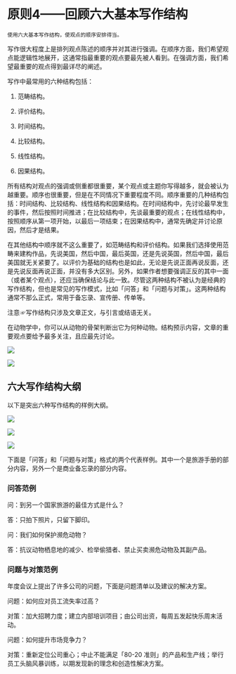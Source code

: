 # 原则4——回顾六大基本写作结构

	使用六大基本写作结构，使观点的顺序安排得当。

写作很大程度上是排列观点陈述的顺序并对其进行强调。在顺序方面，我们希望观点能逻辑性地展开，这通常指最重要的观点要最先被人看到。在强调方面，我们希望最重要的观点得到最详尽的阐述。

写作中最常用的六种结构包括：

1. 范畴结构。

2. 评价结构。

3. 时间结构。

4. 比较结构。

5. 线性结构。

6. 因果结构。

所有结构对观点的强调或侧重都很重要，某个观点或主题你写得越多，就会被认为越重要。顺序也很重要，但是在不同情况下重要程度不同。顺序重要的几种结构包括：时间结构、比较结构、线性结构和因果结构。在时间结构中，先讨论最早发生的事件，然后按照时间推进；在比较结构中，先谈最重要的观点；在线性结构中，按照顺序从第一项开始，以最后一项结束；在因果结构中，通常先确定并讨论原因，然后才是结果。

在其他结构中顺序就不这么重要了，如范畴结构和评价结构。如果我们选择使用范畴来建构作品，先说美国，然后中国，最后英国，还是先说英国，然后中国，最后美国就无关紧要了。以评价为基础的结构也是如此，无论是先说正面再说反面，还是先说反面再说正面，并没有多大区别。另外，如果作者想要强调正反的其中一面（或者某个观点），还应当确保结论与此一致。尽管这两种结构不被认为是经典的写作结构，但也是常见的写作模式，比如「问答」和「问题与对策」。这两种结构通常不那么正式，常用于备忘录、宣传册、传单等。

注意☞写作结构只涉及文章正文，与引言或结语无关。

在动物学中，你可以从动物的骨架判断出它为何种动物。结构预示内容，文章的重要观点要给予最多关注，且应最先讨论。

![](https://raw.githubusercontent.com/dalong0514/selfstudy/master/图片链接/复制书籍/2019428.PNG)

![](https://raw.githubusercontent.com/dalong0514/selfstudy/master/图片链接/复制书籍/2019429.PNG)

## 六大写作结构大纲

以下是突出六种写作结构的样例大纲。

![](https://raw.githubusercontent.com/dalong0514/selfstudy/master/图片链接/复制书籍/2019430.PNG)

![](https://raw.githubusercontent.com/dalong0514/selfstudy/master/图片链接/复制书籍/2019431.PNG)

![](https://raw.githubusercontent.com/dalong0514/selfstudy/master/图片链接/复制书籍/2019432.PNG)

下面是「问答」和「问题与对策」格式的两个代表样例。其中一个是旅游手册的部分内容，另外一个是商业备忘录的部分内容。

### 问答范例

问：到另一个国家旅游的最佳方式是什么？

答：只拍下照片，只留下脚印。

问：我们如何保护濒危动物？

答：抗议动物栖息地的减少、检举偷猎者、禁止买卖濒危动物及其副产品。

### 问题与对策范例

年度会议上提出了许多公司的问题，下面是问题清单以及建议的解决方案。

问题：如何应对员工流失率过高？

对策：加大招聘力度；建立内部培训项目；由公司出资，每周五发起快乐周末活动。

问题：如何提升市场竞争力？

对策：重新定位公司重心；中止不能满足「80-20 准则」的产品和生产线；举行员工头脑风暴训练，以期发现新的理念和创造性解决方案。

